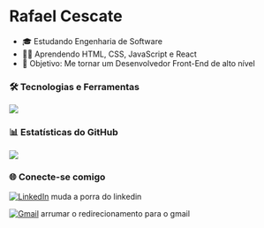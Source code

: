 
<h1 align="left">Rafael Cescate</h1>

- 🎓 Estudando Engenharia de Software
- 👨‍💻 Aprendendo HTML, CSS, JavaScript e React
- 🎯 Objetivo: Me tornar um Desenvolvedor Front-End de alto nível

### 🛠️ Tecnologias e Ferramentas

<img src="https://skillicons.dev/icons?i=html,css,js,github,vscode" />

### 📊 Estatísticas do GitHub

<a href="https://github.com/RafaelCescate">
  <img  align="center" src="https://github-readme-stats.vercel.app/api?username=RafaelCescate&show_icons=true&theme=radical" />
</a>

<br>

### 🌐 Conecte-se comigo

[![LinkedIn](https://img.shields.io/badge/LinkedIn-blue?logo=linkedin&logoColor=white)](https://www.linkedin.com/in/samosako)
muda a porra do linkedin

[![Gmail](https://img.shields.io/badge/Gmail-red?logo=gmail&logoColor=white)](mailto:cescate.rafael@gmail.com)
arrumar o redirecionamento para o gmail
